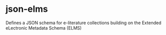 # json-elms
Defines a JSON schema for e-literature collections building on the Extended eLectronic Metadata Schema (ELMS)
